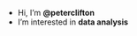 - Hi, I’m **@peterclifton**
- I’m interested in **data analysis**


<!---
peterclifton/peterclifton is a ✨ special ✨ repository because its `README.md` (this file) appears on your GitHub profile.
You can click the Preview link to take a look at your changes.
--->

